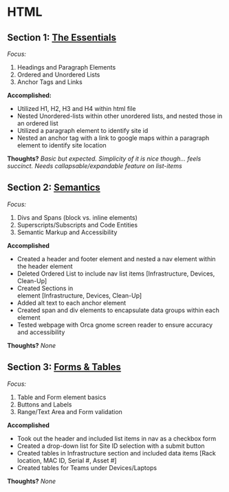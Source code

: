# HTML

## Section 1: [The Essentials](https://codepen.io/b-renz/full/rNdwYPG)
*Focus:*
1. Headings and Paragraph Elements
2. Ordered and Unordered Lists
3. Anchor Tags and Links

**Accomplished:**
- Utilized H1, H2, H3 and H4 within html file
- Nested Unordered-lists within other unordered lists, and nested those in an ordered list
- Utilized a paragraph element to identify site id 
- Nested an anchor tag with a link to google maps within a paragraph element to identify site location

**Thoughts?**
	*Basic but expected. Simplicity of it is nice though... feels succinct.* 
	*Needs callapsable/expandable feature on list-items* 
  
## Section 2: [Semantics](https://codepen.io/b-renz/full/YzarGbm)
*Focus:*
1. Divs and Spans (block vs. inline elements)
2. Superscripts/Subscripts and Code Entities
3. Semantic Markup and Accessibility 

**Accomplished**
- Created a header and footer element and nested a nav element within the header element
- Deleted Ordered List to include nav list items [Infrastructure, Devices, Clean-Up]
- Created Sections in <main> element [Infrastructure, Devices, Clean-Up]
- Added alt text to each anchor element
- Created span and div elements to encapsulate data groups within each <main> element
- Tested webpage with Orca gnome screen reader to ensure accuracy and accessibility

**Thoughts?**
	*None* 
	
## Section 3: [Forms & Tables](https://codepen.io/b-renz/full/yLKvQep)
*Focus:*
1. Table and Form element basics
2. Buttons and Labels
3. Range/Text Area and Form validation

**Accomplished**
- Took out the header and included list items in nav as a checkbox form
- Created a drop-down list for Site ID selection with a submit button
- Created tables in Infrastructure section and included data items [Rack location, MAC ID, Serial #, Asset #]
- Created tables for Teams under Devices/Laptops

**Thoughts?**
	*None*
